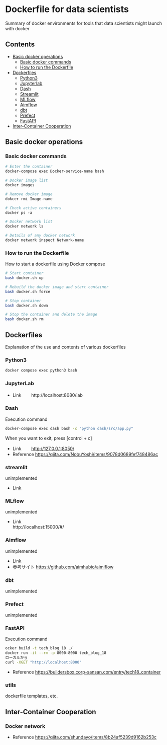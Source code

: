 # Dockerfile for data scientists
Summary of docker environments for tools that data scientists might launch with docker   

## Contents
* [Basic docker operations](#basic-docker-operations)
    * [Basic docker commands](#basic-docker-commands)
    * [How to run the Dockerfile](#how-to-run-the-dockerfile)
* [Dockerfiles](#dockerfiles)
    * [Python3](#python3)
    * [Jupyterlab](#jupyterlab)
    * [Dash](#dash)
    * [Streamlit](#streamlit)
    * [MLflow](#mlflow)
    * [Aimflow](#aimflow)
    * [dbt](#dbt)
    * [Prefect](#prefect)
    * [FastAPI](#fastapi)
* [Inter-Container Cooperation](#others)



## Basic docker operations
### Basic docker commands
```Dockerfile
# Enter the container
docker-compose exec Docker-service-name bash

# Docker image list
docker images

# Remove docker image
dokcer rmi Image-name

# Check active containers
docker ps -a

# Docker network list
docker network ls

# Details of any docker network
docker network inspect Network-name
```


### How to run the Dockerfile
How to start a dockerfile using Docker compose
```bash
# Start container
bash docker.sh up

# Rebuild the docker image and start container
bash docker.sh force

# Stop container
bash docker.sh down

# Stop the container and delete the image
bash docker.sh rm 
```


## Dockerfiles
Explanation of the use and contents of various dockerfiles

### Python3
```bash
docker compose exec python3 bash
```

### JupyterLab
* Link　　
http://localhost:8080/lab


### Dash
Execution command
```bash
docker-compose exec dash bash -c "python dash/src/app.py"
```
When you want to exit, press [control + c]
* Link　　
http://127.0.0.1:8050/
* Reference
https://qiita.com/NobuYoshi/items/9078d0689fef748486ac

### streamlit
unimplemented
* Link  


### MLflow
unimplemented  
* Link  
http://localhost:15000/#/


### Aimflow
unimplemented
* Link  
* 参考サイト
https://github.com/aimhubio/aimlflow

### dbt
unimplemented


### Prefect
unimplemented


### FastAPI
Execution command
```bash
ocker build -t tech_blog_18 ./  
docker run -it --rm -p 8000:8000 tech_blog_18  
ローカルから  
curl -XGET "http://localhost:8000"
```
* Reference
https://buildersbox.corp-sansan.com/entry/tech18_container




### utils
dockerfile templates, etc.




## Inter-Container Cooperation


### Docker network
* Reference
https://qiita.com/shundayo/items/8b24af5239d9162b253c
